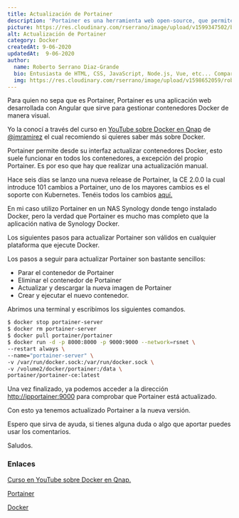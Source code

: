 ```yaml
---
title: Actualización de Portainer
description: 'Portainer es una herramienta web open-source, que permite gestionar contenedores Docker. Permite administrar contenedores de forma remota o local.'
picture: https://res.cloudinary.com/rserrano/image/upload/v1599347502/blog/portainer-logo.png
alt: Actualización de Portainer
category: Docker
createdAt: 9-06-2020
updatedAt:  9-06-2020
author:
  name: Roberto Serrano Diaz-Grande
  bio: Entusiasta de HTML, CSS, JavaScript, Node.js, Vue, etc... Comparto mi aprendizaje y conocimiento a traves de mi blog, en el cual publico artículos sobre desarrollo web y mi día a día tecnológico.
  img: https://res.cloudinary.com/rserrano/image/upload/v1598652059/roberto-serrano-desarrolloweb-tarragona.jpg
---
```


Para quien no sepa que es Portainer, Portainer es una aplicación web desarrollada con Angular que sirve para gestionar contenedores Docker de manera visual.

Yo la conocí a través del curso en [YouTube sobre Docker en Qnap](https://www.youtube.com/watch?v=BuG_ghLhFV0&t=1s) de [@jmramirez](https://twitter.com/jmramirez) el cual recomiendo si quieres saber más sobre Docker.

Portainer permite desde su interfaz actualizar contenedores Docker, esto suele funcionar en todos los contenedores, a excepción del propio Portainer. Es por eso que hay que realizar una actualización manual.

Hace seis días se lanzo una nueva release de Portainer, la CE 2.0.0 la cual introduce 101 cambios a Portainer, uno de los mayores cambios es el soporte con Kubernetes. Tenéis todos los cambios [aquí.](https://github.com/portainer/portainer/releases)

En mi caso utilizo Portainer en un NAS Synology donde tengo instalado Docker, pero la verdad que Portainer es mucho mas completo que la aplicación nativa de Synology Docker.

Los siguientes pasos para actualizar Portainer son válidos en cualquier plataforma que ejecute Docker.

Los pasos a seguir para actualizar Portainer son bastante sencillos:

- Parar el contenedor de Portainer
- Eliminar el contenedor de Portainer
- Actualizar y descargar la nueva imagen de Portainer
- Crear y ejecutar el nuevo contenedor.

Abrimos una terminal y escribimos los siguientes comandos.

```bash
$ docker stop portainer-server
$ docker rm portainer-server
$ docker pull portainer/portainer
$ docker run -d -p 8000:8000 -p 9000:9000 --network=rsnet \
--restart always \
--name="portainer-server" \
-v /var/run/docker.sock:/var/run/docker.sock \
-v /volume2/docker/portainer:/data \
portainer/portainer-ce:latest
```

Una vez finalizado, ya podemos acceder a la dirección [http://ipportainer:9000](http://ipdeportainer:9000/) para comprobar que Portainer está actualizado.

Con esto ya tenemos actualizado Portainer a la nueva versión.

Espero que sirva de ayuda, si tienes alguna duda o algo que aportar puedes usar los comentarios.

Saludos.

### Enlaces

[Curso en YouTube sobre Docker en Qnap.](https://www.youtube.com/user/masqueteclas)

[Portainer](https://www.portainer.io/portainer-ce/)

[Docker](https://www.docker.com/)